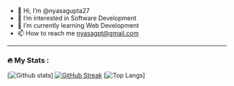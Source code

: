 - 👋 Hi, I’m @nyasagupta27
- 👀 I’m interested in Software Development
- 🌱 I’m currently learning Web Development
- 📫 How to reach me nyasagpt@gmail.com

<!---
nyasagupta27/nyasagupta27 is a ✨ special ✨ repository because its `README.md` (this file) appears on your GitHub profile.
You can click the Preview link to take a look at your changes.
--->
---

### :fire: My Stats :
[![Github stats](https://github-readme-stats.vercel.app/api?username=nyasagupta27&theme=dark&background=000000)]
[![GitHub Streak](http://github-readme-streak-stats.herokuapp.com?user=nyasagupta27&theme=dark&background=000000)](https://git.io/streak-stats)
[![Top Langs](https://github-readme-stats.vercel.app/api/top-langs/?username=nyasagupta27&layout=compact&theme=vision-friendly-dark)]
